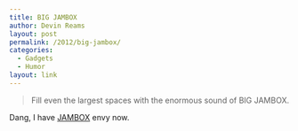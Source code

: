 ```yaml
---
title: BIG JAMBOX
author: Devin Reams
layout: post
permalink: /2012/big-jambox/
categories:
  - Gadgets
  - Humor
layout: link
---
```

> Fill even the largest spaces with the enormous sound of BIG JAMBOX.

Dang, I have [JAMBOX][1] envy now.

 [1]: http://devin.reams.me/2011/my-favorite-gadget-jambox-from-jawbone/